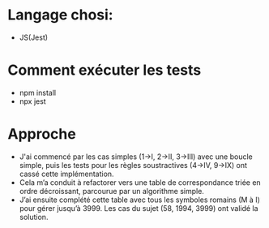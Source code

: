 # Langage chosi:

- JS(Jest)

# Comment exécuter les tests

- npm install
- npx jest

# Approche

- J'ai commencé par les cas simples (1→I, 2→II, 3→III) avec une boucle simple, puis les tests pour les règles soustractives (4→IV, 9→IX) ont cassé cette implémentation.
- Cela m’a conduit à refactorer vers une table de correspondance triée en ordre décroissant, parcourue par un algorithme simple.
- J’ai ensuite complété cette table avec tous les symboles romains (M à I) pour gérer jusqu’à 3999. Les cas du sujet (58, 1994, 3999) ont validé la solution.

